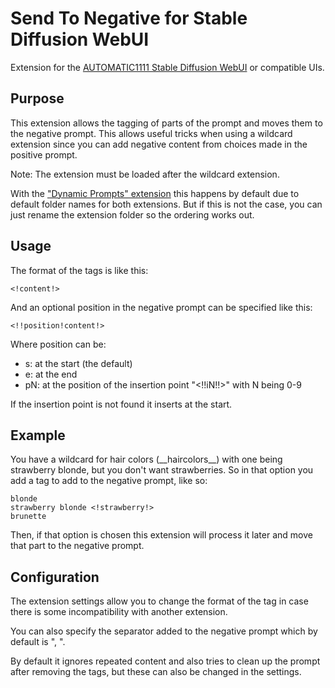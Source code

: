 # Send To Negative for Stable Diffusion WebUI

Extension for the [AUTOMATIC1111 Stable Diffusion WebUI](https://github.com/AUTOMATIC1111/stable-diffusion-webui) or compatible UIs.

## Purpose

This extension allows the tagging of parts of the prompt and moves them to the
negative prompt. This allows useful tricks when using a wildcard extension
since you can add negative content from choices made in the positive prompt.

Note: The extension must be loaded after the wildcard extension.

With the ["Dynamic Prompts" extension](https://github.com/adieyal/sd-dynamic-prompts)
this happens by default due to default folder names for both extensions. But if
this is not the case, you can just rename the extension folder so the ordering
works out.

## Usage

The format of the tags is like this:

```text
<!content!>
```

And an optional position in the negative prompt can be specified like this:

```text
<!!position!content!>
```

Where position can be:

* s: at the start (the default)
* e: at the end
* pN: at the position of the insertion point "<!!iN!!>" with N being 0-9

If the insertion point is not found it inserts at the start.

## Example

You have a wildcard for hair colors (\_\_haircolors\_\_) with one being
strawberry blonde, but you don't want strawberries. So in that option you add a
tag to add to the negative prompt, like so:

```text
blonde
strawberry blonde <!strawberry!>
brunette
```

Then, if that option is chosen this extension will process it later and move
that part to the negative prompt.

## Configuration

The extension settings allow you to change the format of the tag in case there
is some incompatibility with another extension.

You can also specify the separator added to the negative prompt which by
default is ", ".

By default it ignores repeated content and also tries to clean up the prompt
after removing the tags, but these can also be changed in the settings.
